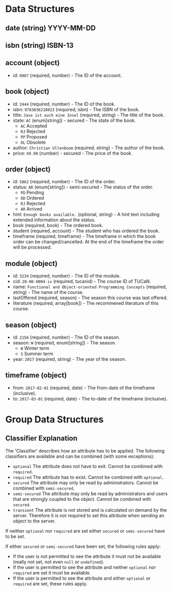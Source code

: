 # Data Structures

## date (string) YYYY-MM-DD
## isbn (string) ISBN-13

<!-- The account has to be updated. -->
## account (object)
+ id: `0987` (required, number) - The ID of the account.

## book (object)
+ id: `2444` (required, number) - The ID of the book.
+ isbn: `9783836218023` (required, isbn) - The ISBN of the book.
+ title: `Java ist auch eine Insel` (required, string) - The title of the book.
+ state: `AC` (enum[string]) - secured - The state of the book.
    + `AC` Accepted
    + `RJ` Rejected
    + `PP` Proposed
    + `OL` Obsolete
+ author: `Christian Ullenboom` (required, string) - The author of the book.
+ price: `49.90` (number) - secured - The price of the book.

## order (object)
+ id: `5862` (required, number) - The ID of the order.
+ status: `AR` (enum[string]) - semi-secured - The status of the order.
    + `PD` Pending
    + `OD` Ordered
    + `RJ` Rejected
    + `AR` Arrived
+ hint: `Enough books available.` (optional, string) - A hint text including extended information about the status.
+ book (required, book) - The ordered book.
+ student (required, account) - The student who has ordered the book.
+ timeframe (required, timeframe) - The timeframe in which the book order can be changed/cancelled. At the end of the timeframe the order will be processed.

## module (object)
+ id: `3234` (required, number) - The ID of the module.
+ cid: `20-00-0004-iv` (required, tucanid) - The course ID of TUCaN.
+ name: `Functional and Object-oriented Programming Concepts` (required, string) - The name of the course.
+ lastOffered (required, season) - The season this course was last offered.
+ literature (required, array[book]) - The recommened literature of this course.

## season (object)
+ id: `2156` (required, number) - The ID of the season.
+ season: `W` (required, enum[string]) - The season.
    + `W` Winter term
    + `S` Summer term
+ year: `2017` (required, string) - The year of the season.

## timeframe (object)
+ from: `2017-02-01` (required, date) - The from-date of the timeframe (inclusive).
+ to: `2017-03-01` (required, date) - The to-date of the timeframe (inclusive).



# Group Data Structures

## Classifier Explanation

The 'Classifier' describes how an attribute has to be applied. The following classifiers are available and can be combined (with some exceptions):
- `optional` The attribute does not have to exit. Cannot be combined with `required`.
- `required` The attribute has to exist. Cannot be combined with `optional`.
- `secured` The attribute may only be read by administrators. Cannot be combined with `semi-secured`.
- `semi-secured` The attribute may only be read by administrators and users that are strongly coupled to the object. Cannot be combined with `secured`.
- `transient` The attribute is not stored and is calculated on demand by the server. Therefore it is not required to set this attribute when sending an object to the server.

If neither `optional` nor `required` are set either `secured` or `semi-secured` have to be set.

If either `secured` or `semi-secured` have been set, the following rules apply:
- If the user is not permitted to see the attribute it must not be available (really not set, not even `null` or `undefined`).
- If the user is permitted to see the attribute and neither `optional` nor `required` are set it must be available.
- If the user is permitted to see the attribute and either `optional` or `required` are set, these rules apply.

<!-- include(basic.md) -->
<!-- include(account.md) -->
<!-- include(book.md) -->
<!-- include(order.md) -->
<!-- include(timeframe.md) -->
